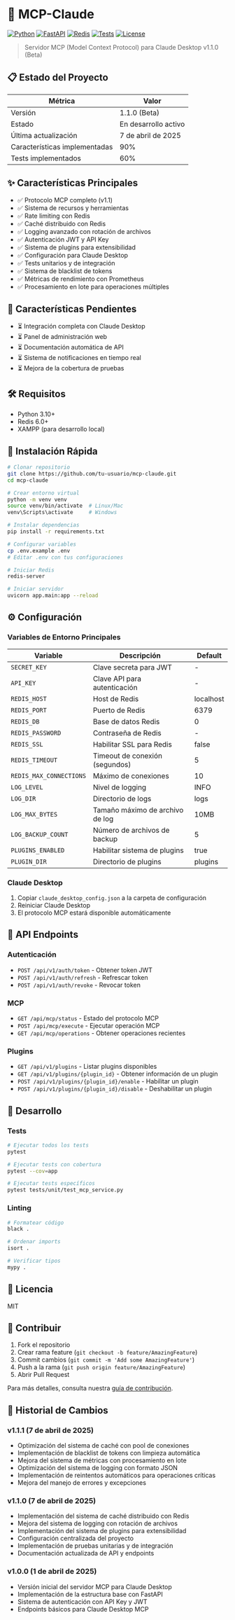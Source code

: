 # 🚀 MCP-Claude

[![Python](https://img.shields.io/badge/python-3.10+-blue.svg)](https://www.python.org/downloads/)
[![FastAPI](https://img.shields.io/badge/FastAPI-0.100.0-green.svg)](https://fastapi.tiangolo.com/)
[![Redis](https://img.shields.io/badge/Redis-6.0+-red.svg)](https://redis.io/)
[![Tests](https://img.shields.io/badge/tests-60%25-yellow.svg)](https://github.com/tu-usuario/mcp-claude/actions)
[![License](https://img.shields.io/badge/license-MIT-blue.svg)](LICENSE)

> Servidor MCP (Model Context Protocol) para Claude Desktop v1.1.0 (Beta)

## 📋 Estado del Proyecto

| Métrica | Valor |
|---------|-------|
| Versión | 1.1.0 (Beta) |
| Estado | En desarrollo activo |
| Última actualización | 7 de abril de 2025 |
| Características implementadas | 90% |
| Tests implementados | 60% |

## ✨ Características Principales

- ✅ Protocolo MCP completo (v1.1)
- ✅ Sistema de recursos y herramientas
- ✅ Rate limiting con Redis
- ✅ Caché distribuido con Redis
- ✅ Logging avanzado con rotación de archivos
- ✅ Autenticación JWT y API Key
- ✅ Sistema de plugins para extensibilidad
- ✅ Configuración para Claude Desktop
- ✅ Tests unitarios y de integración
- ✅ Sistema de blacklist de tokens
- ✅ Métricas de rendimiento con Prometheus
- ✅ Procesamiento en lote para operaciones múltiples

## 🔄 Características Pendientes

- ⏳ Integración completa con Claude Desktop
- ⏳ Panel de administración web
- ⏳ Documentación automática de API
- ⏳ Sistema de notificaciones en tiempo real
- ⏳ Mejora de la cobertura de pruebas

## 🛠️ Requisitos

- Python 3.10+
- Redis 6.0+
- XAMPP (para desarrollo local)

## 🚀 Instalación Rápida

```bash
# Clonar repositorio
git clone https://github.com/tu-usuario/mcp-claude.git
cd mcp-claude

# Crear entorno virtual
python -m venv venv
source venv/bin/activate  # Linux/Mac
venv\Scripts\activate     # Windows

# Instalar dependencias
pip install -r requirements.txt

# Configurar variables
cp .env.example .env
# Editar .env con tus configuraciones

# Iniciar Redis
redis-server

# Iniciar servidor
uvicorn app.main:app --reload
```

## ⚙️ Configuración

### Variables de Entorno Principales

| Variable | Descripción | Default |
|----------|-------------|---------|
| `SECRET_KEY` | Clave secreta para JWT | - |
| `API_KEY` | Clave API para autenticación | - |
| `REDIS_HOST` | Host de Redis | localhost |
| `REDIS_PORT` | Puerto de Redis | 6379 |
| `REDIS_DB` | Base de datos Redis | 0 |
| `REDIS_PASSWORD` | Contraseña de Redis | - |
| `REDIS_SSL` | Habilitar SSL para Redis | false |
| `REDIS_TIMEOUT` | Timeout de conexión (segundos) | 5 |
| `REDIS_MAX_CONNECTIONS` | Máximo de conexiones | 10 |
| `LOG_LEVEL` | Nivel de logging | INFO |
| `LOG_DIR` | Directorio de logs | logs |
| `LOG_MAX_BYTES` | Tamaño máximo de archivo de log | 10MB |
| `LOG_BACKUP_COUNT` | Número de archivos de backup | 5 |
| `PLUGINS_ENABLED` | Habilitar sistema de plugins | true |
| `PLUGIN_DIR` | Directorio de plugins | plugins |

### Claude Desktop

1. Copiar `claude_desktop_config.json` a la carpeta de configuración
2. Reiniciar Claude Desktop
3. El protocolo MCP estará disponible automáticamente

## 🔌 API Endpoints

### Autenticación
- `POST /api/v1/auth/token` - Obtener token JWT
- `POST /api/v1/auth/refresh` - Refrescar token
- `POST /api/v1/auth/revoke` - Revocar token

### MCP
- `GET /api/mcp/status` - Estado del protocolo MCP
- `POST /api/mcp/execute` - Ejecutar operación MCP
- `GET /api/mcp/operations` - Obtener operaciones recientes

### Plugins
- `GET /api/v1/plugins` - Listar plugins disponibles
- `GET /api/v1/plugins/{plugin_id}` - Obtener información de un plugin
- `POST /api/v1/plugins/{plugin_id}/enable` - Habilitar un plugin
- `POST /api/v1/plugins/{plugin_id}/disable` - Deshabilitar un plugin

## 🧪 Desarrollo

### Tests
```bash
# Ejecutar todos los tests
pytest

# Ejecutar tests con cobertura
pytest --cov=app

# Ejecutar tests específicos
pytest tests/unit/test_mcp_service.py
```

### Linting
```bash
# Formatear código
black .

# Ordenar imports
isort .

# Verificar tipos
mypy .
```

## 📄 Licencia

MIT

## 🤝 Contribuir

1. Fork el repositorio
2. Crear rama feature (`git checkout -b feature/AmazingFeature`)
3. Commit cambios (`git commit -m 'Add some AmazingFeature'`)
4. Push a la rama (`git push origin feature/AmazingFeature`)
5. Abrir Pull Request

Para más detalles, consulta nuestra [guía de contribución](CONTRIBUTING.md).

## 📝 Historial de Cambios

### v1.1.1 (7 de abril de 2025)
- Optimización del sistema de caché con pool de conexiones
- Implementación de blacklist de tokens con limpieza automática
- Mejora del sistema de métricas con procesamiento en lote
- Optimización del sistema de logging con formato JSON
- Implementación de reintentos automáticos para operaciones críticas
- Mejora del manejo de errores y excepciones

### v1.1.0 (7 de abril de 2025)
- Implementación del sistema de caché distribuido con Redis
- Mejora del sistema de logging con rotación de archivos
- Implementación del sistema de plugins para extensibilidad
- Configuración centralizada del proyecto
- Implementación de pruebas unitarias y de integración
- Documentación actualizada de API y endpoints

### v1.0.0 (1 de abril de 2025)
- Versión inicial del servidor MCP para Claude Desktop
- Implementación de la estructura base con FastAPI
- Sistema de autenticación con API Key y JWT
- Endpoints básicos para Claude Desktop MCP
